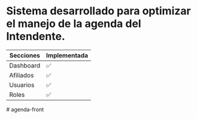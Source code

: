 # Sistema desarrollado para optimizar el manejo de la agenda del Intendente.

| Secciones | Implementada |
| --------- | ------------ |
| Dashboard | ✅ |
| Afiliados | ✅ |
| Usuarios  | ✅ |
| Roles     | ✅ |
#   a g e n d a - f r o n t  
 